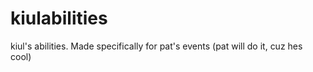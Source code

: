 # kiulabilities
kiul's abilities. Made specifically for pat's events (pat will do it, cuz hes cool)
